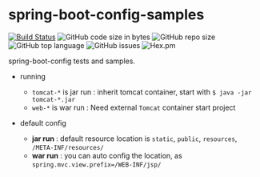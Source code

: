 # spring-boot-config-samples

[![Build Status](https://travis-ci.org/tomoncle/spring-boot-config-samples.svg?branch=master)][travis] ![GitHub code size in bytes](https://img.shields.io/github/languages/code-size/tomoncle/spring-boot-config-samples.svg) ![GitHub repo size](https://img.shields.io/github/repo-size/tomoncle/spring-boot-config-samples.svg?color=green&logoColor=green) ![GitHub top language](https://img.shields.io/github/languages/top/tomoncle/spring-boot-config-samples.svg?color=yes) ![GitHub issues](https://img.shields.io/github/issues/tomoncle/spring-boot-config-samples.svg) ![Hex.pm](https://img.shields.io/hexpm/l/plug.svg)

spring-boot-config tests and samples.

* running
  * `tomcat-*` is jar run : inherit tomcat container, start with `$ java -jar tomcat-*.jar`
  * `web-*` is war run : Need external `Tomcat` container start project

* default config
  * **jar run** : default resource location is `static`, `public`, `resources`, `/META-INF/resources/`
  * **war run** : you can auto config the location, as `spring.mvc.view.prefix=/WEB-INF/jsp/`
  
  
 
 
 [travis]: https://travis-ci.org/tomoncle/spring-boot-config-samples